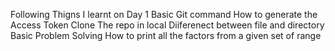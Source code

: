 Following Thigns I learnt on Day 1
Basic Git command
How to generate the Access Token
Clone The repo in local
Diiferenect between file and directory
Basic Problem Solving
How to print all the factors from a given set of range
